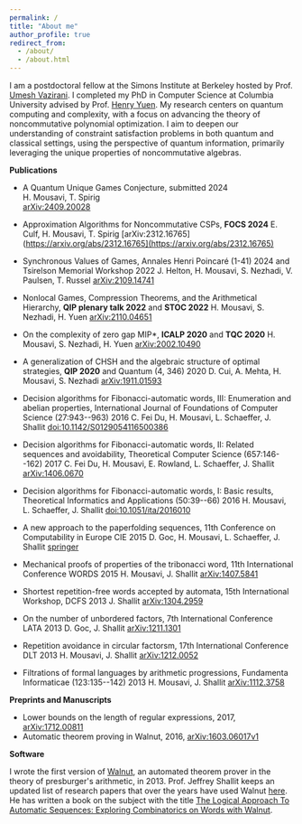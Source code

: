 ```yaml
---
permalink: /
title: "About me"
author_profile: true
redirect_from: 
  - /about/
  - /about.html
---
```


I am a postdoctoral fellow at the Simons Institute at Berkeley hosted by Prof. [Umesh Vazirani](https://people.eecs.berkeley.edu/~vazirani/). I completed my PhD in Computer Science at Columbia University advised by Prof. [Henry Yuen](https://www.henryyuen.net/). My research centers on quantum computing and complexity, with a focus on advancing the theory of noncommutative polynomial optimization. I aim to deepen our understanding of constraint satisfaction problems in both quantum and classical settings, using the perspective of quantum information, primarily leveraging the unique properties of noncommutative algebras.

<!-- You can download my **CV** [here](/files/cv.pdf). You can find a Q&A with me [here](https://quantum.columbia.edu/news/quantum-qa-phd-student-hamoon-mousavi). -->

**Publications**
+ A Quantum Unique Games Conjecture, submitted 2024  
  H. Mousavi, T. Spirig  
  [arXiv:2409.20028](https://arxiv.org/abs/2409.20028)  

+ Approximation Algorithms for Noncommutative CSPs, **FOCS 2024**
  E. Culf, H. Mousavi, T. Spirig
  [arXiv:2312.16765](https://arxiv.org/abs/2312.16765](https://arxiv.org/abs/2312.16765)

+ Synchronous Values of Games, Annales Henri Poincaré (1-41) 2024 and Tsirelson Memorial Workshop 2022
  J. Helton, H. Mousavi, S. Nezhadi, V. Paulsen, T. Russel
  [arXiv:2109.14741](https://arxiv.org/abs/2109.14741)

+ Nonlocal Games, Compression Theorems, and the Arithmetical Hierarchy, **QIP plenary talk 2022** and **STOC 2022**
  H. Mousavi, S. Nezhadi, H. Yuen
  [arXiv:2110.04651](https://arxiv.org/abs/2110.04651)

+ On the complexity of zero gap MIP*, **ICALP 2020** and **TQC 2020**
  H. Mousavi, S. Nezhadi, H. Yuen
  [arXiv:2002.10490](https://arxiv.org/abs/2002.10490])

+ A generalization of CHSH and the algebraic structure of optimal strategies, **QIP 2020** and Quantum (4, 346) 2020
  D. Cui, A. Mehta, H. Mousavi, S. Nezhadi
  [arXiv:1911.01593](https://arxiv.org/abs/1911.01593)


+ Decision algorithms for Fibonacci-automatic words, III: Enumeration and abelian properties, International Journal of Foundations of Computer Science (27:943--963) 2016
  C. Fei Du, H. Mousavi, L. Schaeffer, J. Shallit
  [doi:10.1142/S0129054116500386](https://www.worldscientific.com/doi/abs/10.1142/S0129054116500386?srsltid=AfmBOopcvvAYepum-7i2h_770fyc8YLEjg8_1MZ2PkuZRJXNjlcy7e1x)

+ Decision algorithms for Fibonacci-automatic words, II: Related sequences and avoidability, Theoretical Computer Science (657:146--162) 2017
  C. Fei Du, H. Mousavi, E. Rowland, L. Schaeffer, J. Shallit 
  [arXiv:1406.0670](https://arxiv.org/abs/1406.0670)

+ Decision algorithms for Fibonacci-automatic words, I: Basic results, Theoretical Informatics and Applications (50:39--66) 2016
  H. Mousavi, L. Schaeffer, J. Shallit
  [doi:10.1051/ita/2016010](https://www.rairo-ita.org/articles/ita/abs/2016/01/ita160024/ita160024.html)

+ A new approach to the paperfolding sequences, 11th Conference on Computability in Europe CIE 2015
  D. Goc, H. Mousavi, L. Schaeffer, J. Shallit
  [springer](https://link.springer.com/chapter/10.1007/978-3-319-20028-6_4)

+ Mechanical proofs of properties of the tribonacci word, 11th International Conference WORDS 2015
  H. Mousavi, J. Shallit
  [arXiv:1407.5841](https://arxiv.org/abs/1407.5841)

+ Shortest repetition-free words accepted by automata, 15th International Workshop, DCFS 2013
  J. Shallit
  [arXiv:1304.2959](https://arxiv.org/abs/1304.2959)

+ On the number of unbordered factors, 7th International Conference LATA 2013
  D. Goc, J. Shallit
  [arXiv:1211.1301](https://arxiv.org/abs/1211.1301)

+ Repetition avoidance in circular factorsm, 17th International Conference DLT 2013
  H. Mousavi, J. Shallit
  [arXiv:1212.0052](https://arxiv.org/abs/1212.0052)

+ Filtrations of formal languages by arithmetic progressions, Fundamenta Informaticae (123:135--142) 2013
  H. Mousavi, J. Shallit
  [arXiv:1112.3758](https://arxiv.org/abs/1112.3758}{arXiv:1112.3758)

**Preprints and Manuscripts**
+ Lower bounds on the length of regular expressions, 2017, [arXiv:1712.00811](https://arxiv.org/abs/1712.00811v2)
+ Automatic theorem proving in Walnut, 2016, [arXiv:1603.06017v1](https://arxiv.org/abs/1603.06017}{arXiv:1603.06017v1)

**Software**

  I wrote the first version of [Walnut](https://github.com/hamousavi/Walnut), an automated theorem prover in the theory of presburger's arithmetic, in 2013. Prof. Jeffrey Shallit keeps an updated list of research papers that over the years have used Walnut [here](https://cs.uwaterloo.ca/~shallit/walnut.html). He has written a book on the subject with the title [The Logical Approach To Automatic Sequences: Exploring Combinatorics on Words with Walnut](https://cs.uwaterloo.ca/~shallit/walnut-book.html). 



  


